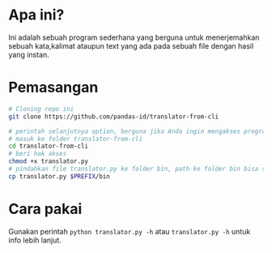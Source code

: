 # Apa ini?

Ini adalah sebuah program sederhana yang berguna untuk menerjemahkan
sebuah kata,kalimat ataupun text yang ada pada sebuah file
dengan hasil yang instan.

# Pemasangan

```bash
# Cloning repo ini
git clone https://github.com/pandas-id/translator-from-cli

# perintah selanjutnya option, berguna jika Anda ingin mengakses program dari directory manapun  
# masuk ke folder translator-from-cli
cd translator-from-cli
# beri hak akses
chmod +x translator.py
# pindahkan file translator.py ke folder bin, path ke folder bin bisa saja berbeda
cp translator.py $PREFIX/bin
```

# Cara pakai

Gunakan perintah `python translator.py -h` atau `translator.py -h` untuk info lebih lanjut.
